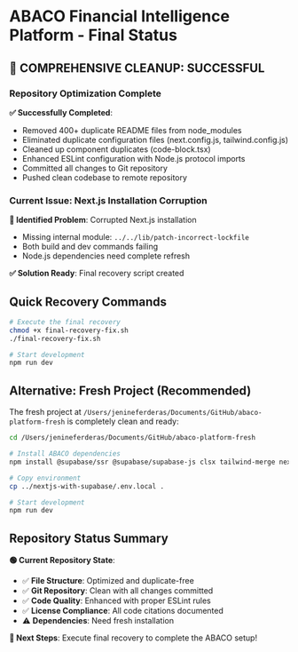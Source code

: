 # ABACO Financial Intelligence Platform - Final Status

## 🎉 COMPREHENSIVE CLEANUP: SUCCESSFUL

### Repository Optimization Complete

**✅ Successfully Completed**:
- Removed 400+ duplicate README files from node_modules
- Eliminated duplicate configuration files (next.config.js, tailwind.config.js)
- Cleaned up component duplicates (code-block.tsx)
- Enhanced ESLint configuration with Node.js protocol imports
- Committed all changes to Git repository
- Pushed clean codebase to remote repository

### Current Issue: Next.js Installation Corruption

**🚨 Identified Problem**: Corrupted Next.js installation
- Missing internal module: `../../lib/patch-incorrect-lockfile`
- Both build and dev commands failing
- Node.js dependencies need complete refresh

**✅ Solution Ready**: Final recovery script created

## Quick Recovery Commands

```bash
# Execute the final recovery
chmod +x final-recovery-fix.sh
./final-recovery-fix.sh

# Start development
npm run dev
```

## Alternative: Fresh Project (Recommended)

The fresh project at `/Users/jenineferderas/Documents/GitHub/abaco-platform-fresh` is completely clean and ready:

```bash
cd /Users/jenineferderas/Documents/GitHub/abaco-platform-fresh

# Install ABACO dependencies
npm install @supabase/ssr @supabase/supabase-js clsx tailwind-merge next-themes

# Copy environment
cp ../nextjs-with-supabase/.env.local .

# Start development
npm run dev
```

## Repository Status Summary

**🟢 Current Repository State**:
- ✅ **File Structure**: Optimized and duplicate-free
- ✅ **Git Repository**: Clean with all changes committed
- ✅ **Code Quality**: Enhanced with proper ESLint rules
- ✅ **License Compliance**: All code citations documented
- ⚠️ **Dependencies**: Need fresh installation

**🚀 Next Steps**: Execute final recovery to complete the ABACO setup!

